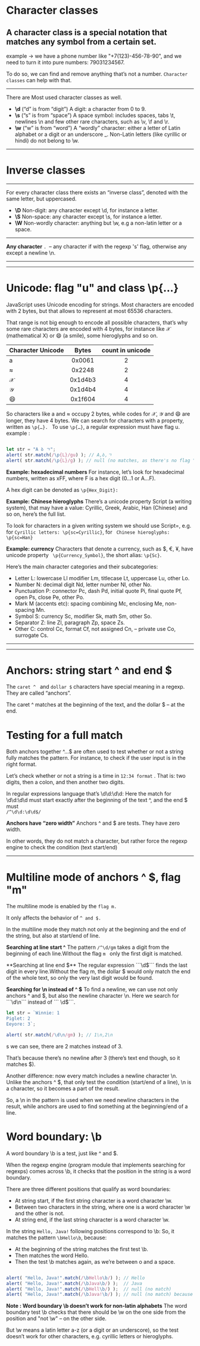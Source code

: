 # Character classes
A character class is a special notation that matches any symbol from a certain set.
---
example ->  we have a phone number like "+7(123)-456-78-90", and we need to turn it into pure numbers: 79031234567.

To do so, we can find and remove anything that’s not a number. ``` Character classes ``` can help with that.

---
There are Most used character classes as well.

* **\d** (“d” is from “digit”)
A digit: a character from 0 to 9.
* **\s** (“s” is from “space”)
A space symbol: includes spaces, tabs \t, newlines \n and few other rare characters, such as \v, \f and \r.
* **\w** (“w” is from “word”)
A “wordly” character: either a letter of Latin alphabet or a digit or an underscore _. Non-Latin letters (like cyrillic or hindi) do not belong to \w.

----
# Inverse classes
----
For every character class there exists an “inverse class”, denoted with the same letter, but uppercased.
* **\D**
Non-digit: any character except \d, for instance a letter.
* **\S**
Non-space: any character except \s, for instance a letter.
* **\W**
Non-wordly character: anything but \w, e.g a non-latin letter or a space.

---
**Any character**
```. ```– any character if with the regexp 's' flag, otherwise any except a newline \n.

----
----
# Unicode: flag "u" and class \p{...}
JavaScript uses Unicode encoding for strings. Most characters are encoded with 2 bytes, but that allows to represent at most 65536 characters.

That range is not big enough to encode all possible characters, that’s why some rare characters are encoded with 4 bytes, for instance like 𝒳 (mathematical X) or 😄 (a smile), some hieroglyphs and so on.


Character	Unicode |	Bytes | count in unicode
| ------------- |:-------------:| :-------------:|
|a	|0x0061|	2|
|≈	|0x2248	|2|
|𝒳|	0x1d4b3	|4|
|𝒴	|0x1d4b4|	4|
|😄	|0x1f604|	4|



So characters like a and ≈ occupy 2 bytes, while codes for 𝒳, 𝒴 and 😄 are longer, they have 4 bytes.
We can search for characters with a property, written as ```\p{…}. ``` To use ``` \p{…} ```, a regular expression must have flag u.
example : 
```javascript

let str = "A ბ ㄱ";
alert( str.match(/\p{L}/gu) ); // A,ბ,ㄱ
alert( str.match(/\p{L}/g) ); // null (no matches, as there's no flag "u")

```

**Example: hexadecimal numbers**
For instance, let’s look for hexadecimal numbers, written as xFF, where F is a hex digit (0…1 or A…F).

A hex digit can be denoted as ``` \p{Hex_Digit}: ```

**Example: Chinese hieroglyphs**
There’s a unicode property Script (a writing system), that may have a value: Cyrillic, Greek, Arabic, Han (Chinese) and so on, here’s the full list.

To look for characters in a given writing system we should use Script=<value>, e.g. for ````Cyrillic letters: \p{sc=Cyrillic}````, for ``` Chinese hieroglyphs: \p{sc=Han}``` 
  
  **Example: currency**
Characters that denote a currency, such as $, €, ¥, have unicode property ``` \p{Currency_Symbol}```, the short alias: ```\p{Sc}```.

Here’s the main character categories and their subcategories:

* Letter L:
lowercase Ll
modifier Lm,
titlecase Lt,
uppercase Lu,
other Lo.
* Number N:
decimal digit Nd,
letter number Nl,
other No.
* Punctuation P:
connector Pc,
dash Pd,
initial quote Pi,
final quote Pf,
open Ps,
close Pe,
other Po.
* Mark M (accents etc):
spacing combining Mc,
enclosing Me,
non-spacing Mn.
* Symbol S:
currency Sc,
modifier Sk,
math Sm,
other So.
* Separator Z:
line Zl,
paragraph Zp,
space Zs.
* Other C:
control Cc,
format Cf,
not assigned Cn, – private use Co,
surrogate Cs.

----
----
# Anchors: string start ^ and end $

The ```caret ^ ``` and ``` dollar $ ``` characters have special meaning in a regexp. They are called “anchors”.

The caret ^ matches at the beginning of the text, and the dollar $ – at the end.

# Testing for a full match

Both anchors together ^...$ are often used to test whether or not a string fully matches the pattern. For instance, to check if the user input is in the right format.

Let’s check whether or not a string is a time in ```` 12:34 format ```` . That is: two digits, then a colon, and then another two digits.

In regular expressions language that’s \d\d:\d\d:
Here the match for \d\d:\d\d must start exactly after the beginning of the text ^, and the end $ must  
```` /^\d\d:\d\d$/ ````

**Anchors have “zero width”**
Anchors ^ and $ are tests. They have zero width.

In other words, they do not match a character, but rather force the regexp engine to check the condition (text start/end)

----

# Multiline mode of anchors ^ $, flag "m"
The multiline mode is enabled by the ```flag m.```

It only affects the behavior of ```^ and $.```

In the multiline mode they match not only at the beginning and the end of the string, but also at start/end of line.

**Searching at line start ^**
The pattern ``` /^\d/gm ``` takes a digit from the beginning of each line.Without the flag ```m ``` only the first digit is matched.

**Searching at line end $**
The regular expression ```\d$``` finds the last digit in every line.Without the flag m, the dollar $ would only match the end of the whole text, so only the very last digit would be found.


**Searching for \n instead of ^ $**
To find a newline, we can use not only anchors ^ and $, but also the newline character \n.
Here we search for ```\d\n``` instead of ``` \d$```.

```javascript
let str = `Winnie: 1
Piglet: 2
Eeyore: 3`;

alert( str.match(/\d\n/gm) ); // 1\n,2\n
```
s we can see, there are 2 matches instead of 3.

That’s because there’s no newline after 3 (there’s text end though, so it matches $).

Another difference: now every match includes a newline character \n. Unlike the anchors ^ $, that only test the condition (start/end of a line), \n is a character, so it becomes a part of the result.

So, a \n in the pattern is used when we need newline characters in the result, while anchors are used to find something at the beginning/end of a line.

# Word boundary: \b

A word boundary \b is a test, just like ^ and $.

When the regexp engine (program module that implements searching for regexps) comes across \b, it checks that the position in the string is a word boundary.

There are three different positions that qualify as word boundaries:

* At string start, if the first string character is a word character \w.
* Between two characters in the string, where one is a word character \w and the other is not.
* At string end, if the last string character is a word character \w.

In the string ``` Hello, Java! ``` following positions correspond to \b:
So, it matches the pattern ```\bHello\b```, because:

* At the beginning of the string matches the first test \b.
* Then matches the word Hello.
* Then the test \b matches again, as we’re between o and a space.

```javascript

alert( "Hello, Java!".match(/\bHello\b/) ); // Hello
alert( "Hello, Java!".match(/\bJava\b/) );  // Java
alert( "Hello, Java!".match(/\bHell\b/) );  // null (no match)
alert( "Hello, Java!".match(/\bJava!\b/) ); // null (no match) because the exclamation sign is not a wordly character \w, so there’s no word boundary after it

```
**Note : Word boundary \b doesn’t work for non-latin alphabets**
The word boundary test \b checks that there should be \w on the one side from the position and "not \w" – on the other side.

But \w means a latin letter a-z (or a digit or an underscore), so the test doesn’t work for other characters, e.g. cyrillic letters or hieroglyphs.
